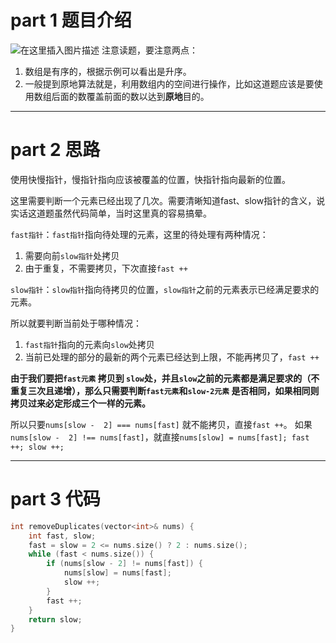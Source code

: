 # part 1 题目介绍
![在这里插入图片描述](https://img-blog.csdnimg.cn/20210407151606300.png)
注意读题，要注意两点：

1. 数组是有序的，根据示例可以看出是升序。
2. 一般提到原地算法就是，利用数组内的空间进行操作，比如这道题应该是要使用数组后面的数覆盖前面的数以达到**原地**目的。

---
# part 2 思路

使用快慢指针，慢指针指向应该被覆盖的位置，快指针指向最新的位置。

这里需要判断一个元素已经出现了几次。需要清晰知道fast、slow指针的含义，说实话这道题虽然代码简单，当时这里真的容易搞晕。

`fast指针`：`fast指针`指向待处理的元素，这里的待处理有两种情况：

1. 需要向前`slow指针`处拷贝
2. 由于重复，不需要拷贝，下次直接`fast ++`

`slow指针`：`slow指针`指向待拷贝的位置，`slow指针`之前的元素表示已经满足要求的元素。

所以就要判断当前处于哪种情况：

1. `fast指针`指向的元素向`slow`处拷贝
2. 当前已处理的部分的最新的两个元素已经达到上限，不能再拷贝了，`fast ++`

 **由于我们要把`fast元素` 拷贝到 `slow`处，并且`slow`之前的元素都是满足要求的（不重复三次且递增），那么只需要判断`fast元素`和`slow-2元素` 是否相同，如果相同则拷贝过来必定形成三个一样的元素。**

所以只要`nums[slow -  2] === nums[fast]` 就不能拷贝，直接`fast ++`。
如果`nums[slow -  2] !== nums[fast]`，就直接`nums[slow] = nums[fast]; fast ++; slow ++;`

---
# part 3 代码

```cpp
int removeDuplicates(vector<int>& nums) {
	int fast, slow;
	fast = slow = 2 <= nums.size() ? 2 : nums.size();
	while (fast < nums.size()) {
		if (nums[slow - 2] != nums[fast]) {
			nums[slow] = nums[fast];
			slow ++;
		}
		fast ++;
	}
	return slow;
}
```